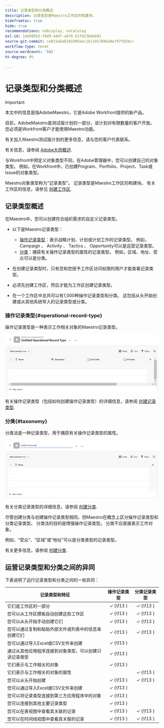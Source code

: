 ```yaml
---
title: 记录类型和分类概述
description: 记录类型是Maestro工作区的构建块。
hidefromtoc: true
hide: true
recommendations: noDisplay, noCatalog
exl-id: 1de095b3-78d9-44df-a678-51f4238deb91
source-git-commit: ce015eba8291995eec1611917896a0e797f820cc
workflow-type: tm+mt
source-wordcount: '581'
ht-degree: 0%

---
```


<!--udpate the metadata with real information when making this avilable in TOC and in the left nav-->

# 记录类型和分类概述

>[!IMPORTANT]
>
>本文中的信息是指AdobeMaestro，它是Adobe Workfront提供的新产品。
>
>目前，AdobeMaestro是测试版计划的一部分，该计划对有限数量的客户开放。 您必须是Workfront客户才能使用Maestro功能。
>
>有关加入Maestro测试版计划的更多信息，请与您的客户代表联系。
>
>有关信息，请参阅 [Adobe大师概述](../maestro-overview.md).

与Workfront中预定义对象类型不同，在Adobe管理器中，您可以创建自己的对象类型。 例如，在Workfront中，已创建Program、Portfolio、Project、Task或Issue的对象类型。

Maestro对象类型称为“记录类型”。 记录类型是Maestro工作区的构建块。 有关工作区的信息，请参见 [创建工作区](../architecture/create-workspaces.md).

## 记录类型概述

在Maestro中，您可以创建符合组织需求的自定义记录类型。

* 以下是Maestro记录类型：

   * [操作记录类型](#operational-record-type)：表示战略计划、计划或计划工作的记录类型。 例如， Campaign 、 Activity 、 Tactics 、 Opportunity可以是运营记录类型。
   * [分类](#taxonomy)：捕获有关操作记录类型的属性的记录类型。 例如，区域、地址、受众可以是分类。

* 在创建记录类型时，只有您和您授予工作区访问权限的用户才能查看记录类型。
* 必须先创建工作区，然后才能为工作区创建记录类型。
* 在一个工作区中总共可以有1,000种操作记录类型和分类。 这包括从头开始创建或从其他系统导入的记录类型或分类。

### 操作记录类型{#operational-record-type}

操作记录类型是一种表示工作相关对象的Maestro记录类型。

![](assets/operational-record-type-blank.png)

有关操作记录类型（包括如何创建操作记录类型）的详细信息，请参阅 [创建记录类型](../architecture/create-record-types.md).

### 分类{#taxonomy}

分类法是一种记录类型，用于捕获有关操作记录类型的属性。

![](assets/taxonomy-record-type-blank.png)

有关分类记录类型的详细信息，请参阅 [创建分类](../architecture/create-a-taxonomy.md).

尽管创建分类与创建操作记录类型相同，但Maestro在概念上区分操作记录类型和分类记录类型。 分类法的目的是增强操作记录类型。 分类不应直接表示工作对象。  <!--this is no longer true, but might be later?!: A taxonomy is a record without dates, like a static list of attributes.-->

<!--mimic what you did above for operational record types to say that we can also import taxonomies from other applications too - this will be possible later; for example Team would be a taxonomy record type, etc -->

例如，“受众”、“区域”或“地址”可以是分类类型的记录类型。

有关更多信息，请参阅 [创建分类](../architecture/create-a-taxonomy.md).

## 运营记录类型和分类之间的异同

下表说明了运行记录类型和分类之间的一些异同：

| 记录类型和特征 | 操作记录类型 | 分类记录类型 |
|-------------------------------------------------------------|:-----------------------:|:--------------------:|
| 它们是工作区的一部分 | ✓ {\f13 } | ✓ {\f13 } |
| 您可以从工作区模板自动创建这些工作区 | ✓ {\f13 } | ✓ {\f13 } |
| 您可以从头开始手动创建它们 | ✓ {\f13 } | ✓ {\f13 } |
| 您可以通过复制和粘贴外部文件或列表中的信息来创建它们 | ✓ {\f13 } | ✓ {\f13 } |
| 您可以通过导入Excel或CSV文件来创建 | ✓ {\f13 } |                     |
| 通过从其他应用程序连接到对象类型，可以创建只读记录类型 | ✓ {\f13 } |                     |
| 它们表示与工作相关的对象 | ✓ {\f13 } |                      |
| 它们表示与工作相关的对象的属性 |                         | ✓ {\f13 } |
| 您可以从头开始创建 | ✓ {\f13 } | ✓ {\f13 } |
| 您可以通过导入Excel或CSV文件来创建 | ✓ {\f13 } |                      |
| 您可以将记录类型连接到第三方应用程序中的对象 | ✓ {\f13 } |                      |
| 您可以连接到其他主要记录类型 | ✓ {\f13 } |                    |
| 您可以在表视图中查看其关联的记录 | ✓ {\f13 } | ✓ {\f13 } |
| 您可以在时间线视图中查看其关联的记录 | ✓ {\f13 } | ✓ {\f13 } |
